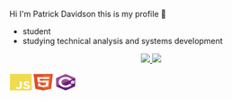Hi I'm Patrick Davidson this is my profile 👋

- student
- studying technical analysis and systems development
<div align="center">
  <a href="https://github.com/God-coffee">
  <img height="200em" src="https://github-readme-stats.vercel.app/api?username=God-coffee&show_icons=true&theme=dark&include_all_commits=true&count_private=true"/>
  <img height="200em" src="https://github-readme-stats.vercel.app/api/top-langs/?username=God-coffee&layout=compact&langs_count=7&theme=dark"/>
</div>
<div style="display: inline_block"><br>
  <img  alt="Rafa-Js" height="30" width="40" src="https://raw.githubusercontent.com/devicons/devicon/master/icons/javascript/javascript-plain.svg"><img  alt="Rafa-HTML" height="30" width="40" src="https://raw.githubusercontent.com/devicons/devicon/master/icons/html5/html5-original.svg"><img  alt="Rafa-Csharp" height="30" width="40" src="https://raw.githubusercontent.com/devicons/devicon/master/icons/csharp/csharp-original.svg">
</div>


